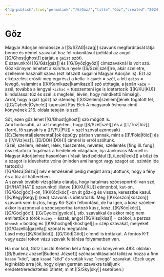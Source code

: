 ```yaml
---
{"dg-publish":true,"permalink":"/G/Gőz/","title":"Gőz","created":"2024-10-27T00:52","updated":"2024-10-27T00:52"}
---
```



# Gőz

Magyar Adorján mindössze a [[S/SZAG\|szag]] szavunk megfordítását látja benne és német szavakat hoz fel rokonításul (például az angol [[G/Ghost\|ghost]] párját, a `geist` szót).  
E szavunkról [[G/Gáz\|gáz]] és [[G/Győz\|győz]] címszavaknál is volt szó. Gőz könnyen lehetett a kún/hun nyelv [[S/Szél\|szél]]re, akár szelletre, szellemre használt szava (ezt látszott sugallni Magyar Adorján is). Ezt az elképzelést erősíti meg egyrészt a kelta-ír `gaoth` = szél, a lett `gaiss` = levegő, valamint a [[K/Kamikaze\|kamikaze]] szó utótagja, a japán `kaze` = szél, továbbá a lengyel `kichać` = tüsszenteni ige is idetartozik ([[K/KU\|KU]] kiindulással tűz és szél is megfelel, lévén, hogy mindkettő hímségi).  
Arról, hogy a gáz (gőz) az istenség [[S/Szellem\|szellem]]ének fogatott fel, ([[C/Cybele\|Cybele]] kapcsán) Fáy Elek A magyarok őshona című könyvének 216. oldala tetején is szól.  

Sőt, ezen gőz lehet [[G/Ghost\|ghost]] szó mögött is.  
Ami fontosabb, az azt megérteni, hogy [[S/Szél\|szél]] és a [[T/Tűz\|tűz]] (forró, fő szavak is a [[F/FU\|FU]] = szél szóval azonosak) [[E/Elementál\|elementál]]ok éppúgy párban vannak, mint a [[F/Föld\|föld]] és a [[V/Víz\|víz]]. [[D/DOH\|DOH]] címnél is erről szóltunk.  
(Szél, szellem, lehelet, lélek, tüsszentés, nevetés, szellentés \[fing ill. fung\] összetartozó fogalmak a hiedelmek világában, írja Jankovics Marcell is. Magyar Adorjánhoz hasonlóan (írását lásd például [[L/Leek\|leek]]) a bűzt és a szagot is idevehette volna (minden ami hangot vagy szagot ad, szintén ide tartozó).)  
[[G/Géza\|Géza]] név elemzésénél pedig megint arra jutottunk, hogy a fény és a tűz áll hátterében.  
A szavak további vizsgálata elárulja, hogy hatalmas szócsoportról van szó, [[H/HAT\|HAT]] szavunktól illetve [[K/KU\|KU]] etimonból, kut-on, [[G/Góc\|góc]]-on, [[K/Kóc\|kóc]]-on át gőz-ig és vissza, keresztbe kasul. [[K/Kegy\|Kegy]] (ked) szavunk is idetartozik. Még [[K/Köszön\|köszön]] szavunk sem biztos, hogy Kö-Szön felbontású, de ha igen, a kösz szóelem akkor is azonosul a szócsoportba tartozó kúsz, kosz, [[K/Kóc\|kóc]], [[G/Góc\|góc]], [[G/Gyolcs\|gyolcs]], stb. szavakkal és akkor még nem említettük a török `kuzey` = észak, angol [[K/Kiss\|kiss]] = csókol, a perzsa `khwush` = boldog és [[K/Khoshgel\|khoshgel]] = szép szavakat, melyeket [[G/Gazella\|gazella]] szónál is megtalálni.  
Lásd még [[K/Köd\|köd]], [[G/Göd\|Göd]] címnél is írottakat. A fontos K-T vagy azzal rokon vázú szavak feltárása folyamatban van.  

Ha már köd, Götz László Keleten kél a Nap című könyvének 483. oldalán [[B/Budenz József\|Budenz József]] szóhasonlításaiból tallózva hozza a finn `kaasu` "köd”, lapp `kasad` "köd" és votják `kvaz` "levegő” szavakat. (Ezek ugye leginkább arra jók, hogy olyan germán szavakra találjunk eredetet/eredeztetési ötletet, mint [[S/Sky\|sky]] esetében.)  

  